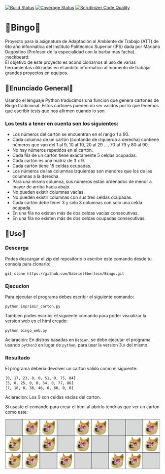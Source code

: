 [![Build Status](https://travis-ci.com/GabrielEberlein/Bingo.svg?branch=master)](https://travis-ci.com/GabrielEberlein/Bingo)
[![Coverage Status](https://coveralls.io/repos/github/GabrielEberlein/Bingo/badge.svg?branch=master)](https://coveralls.io/github/GabrielEberlein/Bingo?branch=master)
[![Scrutinizer Code Quality](https://scrutinizer-ci.com/g/GabrielEberlein/Bingo/badges/quality-score.png?b=master)](https://scrutinizer-ci.com/g/GabrielEberlein/Bingo/?branch=master)
# :fish_cake:Bingo:fish_cake:
Proyecto para la asignatura de Adaptación al Ambiente de Trabajo (ATT) de 6to año informática del Instituto Politécnico Superior (IPS) dada por Mariano Dagostino (Profesor de la especialidad con la barba mas facha). :neckbeard:<br>
El objetivo de este proyecto es acondicionarnos al uso de varias herramientas utilizadas en el ambito informatico al momento de trabajar grandes proyectos en equipos. 

## :hibiscus:Enunciado General:hibiscus:
Usando el lenguaje Python traducimos una funcion que genera cartones de Bingo tradicional. Estos cartones pueden no ser validos por lo que tenemos que escribir tests que nos afirmen cuando lo son.
### Los tests a tener en cuenta son los siguientes:
  - Los números del cartón se encuentran en el rango 1 a 90.
  - Cada columna de un cartón (contando de izquierda a derecha) contiene números que van del 1 al 9, 10 al 19, 20 al 29 ..., 70 al 79 y 80 al 90.
  - No hay números repetidos en el cartón.
  - Cada fila de un cartón tiene exactamente 5 celdas ocupadas.
  - Cada cartón es una matriz de 3 x 9.
  - Cada cartón tiene 15 celdas ocupadas.
  - Los números de las columnas izquierdas son menores que los de las columnas a la derecha.
  - Para una misma columna, sus números están ordenados de menor a mayor de arriba hacia abajo.
  - No pueden existir columnas vacías.
  - No pueden existir columnas con sus tres celdas ocupadas.
  - Cada cartón debe tener 3 y solo 3 columnas con solo una celda ocupada.
  - En una fila no existen más de dos celdas vacías consecutivas.
  - En una fila no existen más de dos celdas ocupadas consecutivas.

## :white_flower:Uso:white_flower:
### Descarga
Podes descargar el zip del repositorio o escribir este comando desde tu consola para clonarlo:
```
git clone https://github.com/GabrielEberlein/Bingo.git
```
### Ejecucion
Para ejecutar el programa debes escribir el siguiente comando:
```
python imprimir_carton.py
```
Tambien podes escribir el siguiente comando para poder visualizar la version web en el html creado:
```
python bingo_web.py
```
Aclaración: En distros basadas en `Debian`, se debe ejecutar el programa usando `python3` en lugar de `python`, para usar la version 3.x del mismo.
### Resultado
El programa deberia devolver un carton valido como el siguiente:
```
[0, 17, 23, 0, 0, 51, 0, 75, 84]
[5, 0, 25, 0, 0, 54, 0, 77, 86]
[7, 18, 0, 38, 46, 0, 60, 0, 0]
```
Aclaracion: Los 0 son celdas vacias del carton.

Si usaste el comando para crear el html al abrirlo tendrias que ver un carton como este:

![Bingo](img/Bingo.png?raw=true)<br>
